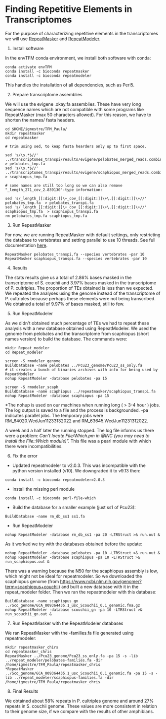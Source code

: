 # Finding Repetitive Elements in Transcriptomes

For the purpose of characterizing repetitive elements in the transcriptomes we will use [RepeatMasker](https://www.repeatmasker.org/) and [RepeatModeler](https://www.repeatmasker.org/RepeatModeler/).


1. Install software

In the envTFM conda environment, we install both software with conda:

```{bash}
conda activate envTFM
conda install -c bioconda repeatmasker
conda install -c bioconda repeatmodeler
```

This handles the installation of all dependencies, such as Perl5.


2. Prepare transcriptome assemblies

We will use the evigene .okay.fa assemblies. These have very long sequence names which are not compatible with some programs like RepeatMasker (max 50 characters allowed). For this reason, we have to shorten the names/ fasta headers.

```{bash}
cd $HOME/igmestre/TFM_Paula/
mkdir repeatmasker
cd repeatmasker

# trim using sed, to keap fasta hearders only up to first space.

sed 's/\s.*$//' ../transcriptomes_transpi/results/evigene/pelobates_merged_reads.combined.okay.fa  > pelobates_tmp.fa
sed 's/\s.*$//' ../transcriptomes_transpi/results/evigene/scaphiopus_merged_reads.combined.okay.fa > scaphiopus_tmp.fa

# some names are still too long so we can also remove "_length_271_cov_2.839130"-type information:

sed 's/_length_[[:digit:]]\+_cov_[[:digit:]]\+\.[[:digit:]]\+//'  pelobates_tmp.fa  > pelobates_transpi.fa
sed 's/_length_[[:digit:]]\+_cov_[[:digit:]]\+\.[[:digit:]]\+//'  scaphiopus_tmp.fa  > scaphiopus_transpi.fa
rm pelobates_tmp.fa scaphiopus_tmp.fa

```


3. Run RepeatMasker

For now, we are running RepeatMasker with default settings, only restricting the database to vertebrates and setting parallel to use 10 threads. See full documentation [here](http://www.repeatmasker.org/tmp/0f9b6fbc72a97d73bb3c3729ddbdbbdd.html).

```{bash}
RepeatMasker pelobates_transpi.fa --species vertebrates -par 10
RepeatMasker scaphiopus_transpi.fa --species vertebrates -par 10
```


4. Results

The stats results give us a total of 2.86% bases masked in the transcriptome of S. couchii and 3.97% bases masked in the transcriptome of P. cultriples. The proportion of TEs obtained is less than we expected. We repeated the analyses using the genome instead of the transcriptome of P. cultriples because perhaps these elements were not being transcribed. We obtained a total of 9.97% of bases masked, still to few. 


5. Run RepeatModeler

As we didn't obtained much percentage of TEs we had to repeat these analysis with a new database obtained using RepeatModeler. We used the genome from pelobates and the transcriptome from scaphiopus (short names version) to build the database. The commands were:

```{bash}
mkdir Repeat_modeler
cd Repeat_modeler

screen -S rmodeler_genome
BuildDatabase -name pelobates ../Pcu23_genome/Pcu23_ss_only.fa
# it creates a bunch of binaries archives with info for being used by RepeatModeler
nohup RepeatModeler -database pelobates -pa 15

screen -S rmodeler_scaph
BuildDatabase -name scaphiopus ../repeatmasker/scaphiopus_transpi.fa
nohup RepeatModeler -database scaphiopus -pa 15
```
*The nohup is used on our machines when running long ( > 3-4 hour ) jobs. The log output is saved to a file and the process is backgrounded.
-pa indicates parallel jobs.
The temporary jobs were RM_64020.WedJun11233132022 and RM_63645.WedJun11231312022.

A week and a half later the running stopped. The log file informs us there were a problem: 
*Can't locate File/Which.pm in @INC (you may need to install the File::Which module)”.*
This file was a pearl module with which there were incompatibilities.


6. Fix the error
 
  * Updated repeatmodeler to v2.0.3. This was incompatible with the python version installed (v10). We downgraded it to v9.13 then:
  
  `conda install -c bioconda repeatmodeler=2.0.3`

  * Install the missing perl module
  
  `conda install -c bioconda perl-file-which`

  * Build the database for a smaller example (just ss1 of Pcu23):
 
  `BuildDatabase -name rm_db_ss1 ss1.fa`

  * Run RepeatModeler
  
  `nohup RepeatModeler -database rm_db_ss1 -pa 20 -LTRStruct >& run.out &`
  
  As it worked we try with the databases obtained before the update:
 
  ```{bash}
  nohup RepeatModeler -database pelobates -pa 10 -LTRStruct >& run.out &
  nohup RepeatModeler -database scaphiopus -pa 10 -LTRStruct >& run_scaphiopus.out &
  ```

  There was a warning because the N50 for the scaphiopus assembly is low, which might not be ideal for repeatmodeler. So we downloaded the scaphiopus genome (from     https://www.ncbi.nlm.nih.gov/genome/?term=scaphiopus+couchii) and built a new database with it in the repeat_modeler folder. Then we ran the repeatmodeler with this database:

  ```{bash}
  BuildDatabase -name scaphiopus_gn ../Sco_genome/GCA_009364435.1_usc_Scouchii_0.1_genomic.fna.gz
  nohup RepeatModeler -database scouchii_gn -pa 10 -LTRStruct >& run_scouchii_gn.out &
  ```
  

7. Run RepeatMasker with the RepeatModeler databases

We ran RepeatMasker with the -families.fa file generated using repeatmodeler:

```{bash}
mkdir repeatmasker_chirs
cd repeatmasker_chris 
RepeatMasker ../Pcu23_genome/Pcu23_ss_only.fa -pa 15 -s -lib ../repeat_modeler/pelobates-families.fa -dir /home/igmestre/TFM_Paula/repeatmasker_chris
*RepeatMasker ../Sco_genome/GCA_009364435.1_usc_Scouchii_0.1_genomic.fa -pa 15 -s -lib ../repeat_modeler/scaphiopus-families.fa -dir /home/igmestre/TFM_Paula/repeatmasker_chris
```


8. Final Results

We obtained about 58% repeats in P. cultriples genome and around 27% repeats in S. couchii genome. These values are more consistent in relation to their genome size, if we compare with the results of other amphibians.
